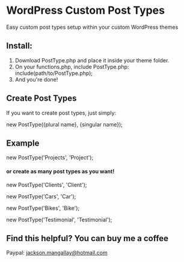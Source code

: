 # WordPress Custom Post Types
Easy custom post types setup within your custom WordPress themes

## Install:
1. Download PostType.php and place it inside your theme folder.
2. On your functions.php, include PostType.php: include(path/to/PostType.php);
3. And you're done!

## Create Post Types
If you want to create post types, just simply:

new PostType({plural name}, {singular name});
  
## Example
new PostType('Projects', 'Project');

#### or create as many post types as you want!

new PostType('Clients', 'Client');

new PostType('Cars', 'Car');

new PostType('Bikes', 'Bike');

new PostType('Testimonial', 'Testimonial');



## Find this helpful? You can buy me a coffee
Paypal: jackson.mangallay@hotmail.com
